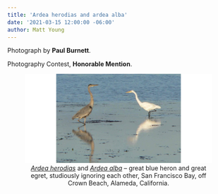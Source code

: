 ```yaml
---
title: 'Ardea herodias and ardea alba'
date: '2021-03-15 12:00:00 -06:00'
author: Matt Young
---
```


Photograph by **Paul Burnett**.

Photography Contest, **Honorable Mention**.

<figure>
<img src="/uploads/2021/Burnett.Heron.Egret.jpg" alt="Heron and egret"/>
<figcaption><center><i><a href="https://en.wikipedia.org/wiki/Great_blue_heron">Ardea herodias</a></i> and <i><a href="https://en.wikipedia.org/wiki/Great_egret">Ardea alba</a></i> &ndash; great blue heron and great egret, studiously ignoring each other, San Francisco Bay, off Crown Beach, Alameda, California.
</center>
</figcaption> 
</figure>
